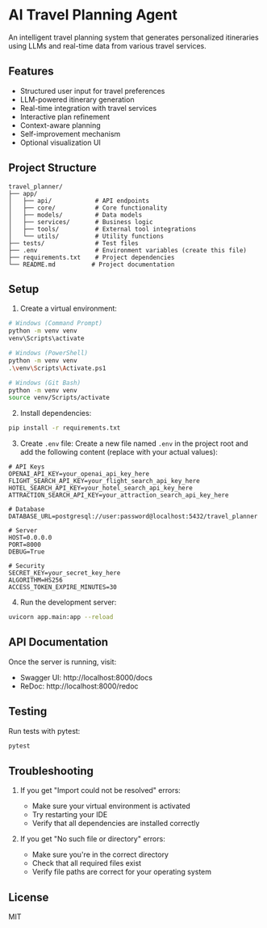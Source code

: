 # AI Travel Planning Agent

An intelligent travel planning system that generates personalized itineraries using LLMs and real-time data from various travel services.

## Features

- Structured user input for travel preferences
- LLM-powered itinerary generation
- Real-time integration with travel services
- Interactive plan refinement
- Context-aware planning
- Self-improvement mechanism
- Optional visualization UI

## Project Structure

```
travel_planner/
├── app/
│   ├── api/            # API endpoints
│   ├── core/           # Core functionality
│   ├── models/         # Data models
│   ├── services/       # Business logic
│   ├── tools/          # External tool integrations
│   └── utils/          # Utility functions
├── tests/              # Test files
├── .env                # Environment variables (create this file)
├── requirements.txt    # Project dependencies
└── README.md          # Project documentation
```

## Setup

1. Create a virtual environment:
```bash
# Windows (Command Prompt)
python -m venv venv
venv\Scripts\activate

# Windows (PowerShell)
python -m venv venv
.\venv\Scripts\Activate.ps1

# Windows (Git Bash)
python -m venv venv
source venv/Scripts/activate
```

2. Install dependencies:
```bash
pip install -r requirements.txt
```

3. Create `.env` file:
Create a new file named `.env` in the project root and add the following content (replace with your actual values):
```env
# API Keys
OPENAI_API_KEY=your_openai_api_key_here
FLIGHT_SEARCH_API_KEY=your_flight_search_api_key_here
HOTEL_SEARCH_API_KEY=your_hotel_search_api_key_here
ATTRACTION_SEARCH_API_KEY=your_attraction_search_api_key_here

# Database
DATABASE_URL=postgresql://user:password@localhost:5432/travel_planner

# Server
HOST=0.0.0.0
PORT=8000
DEBUG=True

# Security
SECRET_KEY=your_secret_key_here
ALGORITHM=HS256
ACCESS_TOKEN_EXPIRE_MINUTES=30
```

4. Run the development server:
```bash
uvicorn app.main:app --reload
```

## API Documentation

Once the server is running, visit:
- Swagger UI: http://localhost:8000/docs
- ReDoc: http://localhost:8000/redoc

## Testing

Run tests with pytest:
```bash
pytest
```

## Troubleshooting

1. If you get "Import could not be resolved" errors:
   - Make sure your virtual environment is activated
   - Try restarting your IDE
   - Verify that all dependencies are installed correctly

2. If you get "No such file or directory" errors:
   - Make sure you're in the correct directory
   - Check that all required files exist
   - Verify file paths are correct for your operating system

## License

MIT 